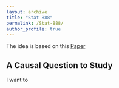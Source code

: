 ```yaml
---
layout: archive
title: "Stat 888"
permalink: /Stat-888/
author_profile: true
---
```


The idea is based on this [Paper](https://arxiv.org/pdf/2103.04472.pdf)


## A Causal Question to Study

I want to
